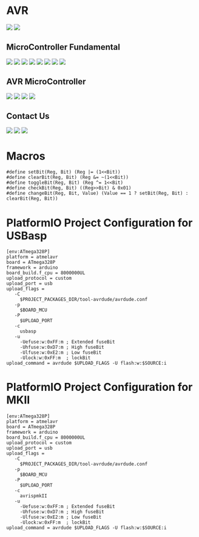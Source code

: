 # AVR
[![](https://img.shields.io/badge/Microcontroller-YouTube-orange)](https://www.youtube.com/playlist?list=PLDdvbHxhit_X3Aj13pAqfhCX3Dn080p6r)
[![](https://img.shields.io/badge/AVR-YouTube-brown)](https://www.youtube.com/playlist?list=PLDdvbHxhit_Wx2JMPtw0zOPWzKg26iM7O)

MicroController Fundamental
-------------
[![](https://img.shields.io/badge/uC-Introduction-orange)](https://youtu.be/Clsv0KyD4RM)
[![](https://img.shields.io/badge/uC-Architecture-orange)](https://youtu.be/vrKq5oZxuT0)
[![](https://img.shields.io/badge/uC-Requirement-orange)](https://youtu.be/GfvmpeDFT_o)
[![](https://img.shields.io/badge/uC-Basics-orange)](https://youtu.be/XhBq_QvCxYE)
[![](https://img.shields.io/badge/uC-Oscillators-orange)](https://youtu.be/WPOZ_3E0mC8)
[![](https://img.shields.io/badge/uC-GPIO_Part_A-orange)](https://youtu.be/_i_MXrbRf7o)
[![](https://img.shields.io/badge/uC-GPIO_Part_B-orange)](https://youtu.be/QGhRRsIICUU)
[![](https://img.shields.io/badge/uC-Assigning_value_to_a_register-orange)](https://youtu.be/kBbZi6WWGiM)

AVR MicroController
-------------
[![](https://img.shields.io/badge/AVR-Introduction-brown)](https://youtu.be/MzOPimZQYaU)
[![](https://img.shields.io/badge/AVR-fuseBits-brown)](https://youtu.be/fGsOeDv1-gI)
[![](https://img.shields.io/badge/AVR-GPIO_Part_A-brown)](https://youtu.be/_0uQSh0qBBo)
[![](https://img.shields.io/badge/AVR-Programing-brown)](https://youtu.be/Kn6aQvtuO08)

Contact Us
-------------
[![](https://img.shields.io/badge/E-Mail-yellow)](mailto:aKaReZa75@gmail.com)
[![](https://img.shields.io/badge/You-Tube-red)](https://www.youtube.com/@aKaReZa75)
[![](https://img.shields.io/badge/Linked-in-blue)](https://www.linkedin.com/in/akareza75)

# Macros
```
#define setBit(Reg, Bit) (Reg |= (1<<Bit))
#define clearBit(Reg, Bit) (Reg &= ~(1<<Bit))
#define toggleBit(Reg, Bit) (Reg ^= 1<<Bit)
#define checkBit(Reg, Bit) ((Reg>>Bit) & 0x01)
#define changeBit(Reg, Bit, Value) (Value == 1 ? setBit(Reg, Bit) : clearBit(Reg, Bit))
```

# PlatformIO Project Configuration for USBasp
```
[env:ATmega328P]
platform = atmelavr
board = ATmega328P
framework = arduino
board_build.f_cpu = 8000000UL
upload_protocol = custom
upload_port = usb 
upload_flags = 
   -C
     $PROJECT_PACKAGES_DIR/tool-avrdude/avrdude.conf 
   -p
     $BOARD_MCU
   -P 
     $UPLOAD_PORT
   -c
     usbasp
   -u 
     -Uefuse:w:0xFF:m ; Extended fuseBit
     -Uhfuse:w:0xD7:m ; High fuseBit
     -Ulfuse:w:0xE2:m ; Low fuseBit
     -Ulock:w:0xFF:m  ; lockBit
upload_command = avrdude $UPLOAD_FLAGS -U flash:w:$SOURCE:i
```

# PlatformIO Project Configuration for MKII
```
[env:ATmega328P]
platform = atmelavr
board = ATmega328P
framework = arduino
board_build.f_cpu = 8000000UL
upload_protocol = custom
upload_port = usb 
upload_flags = 
   -C
     $PROJECT_PACKAGES_DIR/tool-avrdude/avrdude.conf 
   -p
     $BOARD_MCU
   -P 
     $UPLOAD_PORT
   -c
     avrispmkII
   -u 
     -Uefuse:w:0xFF:m ; Extended fuseBit
     -Uhfuse:w:0xD7:m ; High fuseBit
     -Ulfuse:w:0xE2:m ; Low fuseBit
     -Ulock:w:0xFF:m  ; lockBit
upload_command = avrdude $UPLOAD_FLAGS -U flash:w:$SOURCE:i
```
